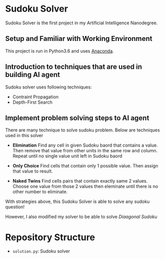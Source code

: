 # Sudoku Solver

Sudoku Solver is the first project in my Artificial Intelligence Nanodegree.
   
## **Setup and Familiar with Working Environment**
This project is run in Python3.6 and uses [Anaconda](https://www.continuum.io/downloads).

## Introduction to techniques that are used in building AI agent 

Sudoku solver uses following techniques:
  - Contraint Propagation
  - Depth-First Search

## Implement problem solving steps to AI agent

There are many technique to solve sudoku problem. Below are techniques used in this solver 

- **Elimination**
 Find any cell in given Sudoku baord that contains a value. Then remove that value from other units in the same row and column. Repeat until no single value unit left in Sudoku baord

- **Only Choice**
 Find cells that contain only 1 possible value. Then assign that value to result.

- **Naked Twins**
 Find cells pairs that contain exactly same 2 values. Choose one value from those 2 values then eleminate until there is no other number to eliminate.

With strategies above, this Sudoku Solver is able to solve any sudoku question!

However, I also modified my solver to be able to solve _Diaagonal Sudoku_

# Repository Structure

   - `solution.py`: Sudoku solver
